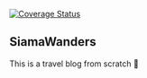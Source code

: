 [![Coverage Status](https://coveralls.io/repos/github/180312/siamawanders/badge.svg?branch=master)](https://coveralls.io/github/180312/siamawanders?branch=master)

## SiamaWanders

This is a travel blog from scratch :rocket:
